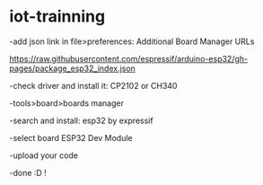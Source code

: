 # iot-trainning

-add json link in file>preferences: Additional Board Manager URLs

https://raw.githubusercontent.com/espressif/arduino-esp32/gh-pages/package_esp32_index.json

-check driver and install it: CP2102 or CH340 

-tools>board>boards manager

-search and install: esp32 by expressif 

-select board ESP32 Dev Module

-upload your code

-done :D !
